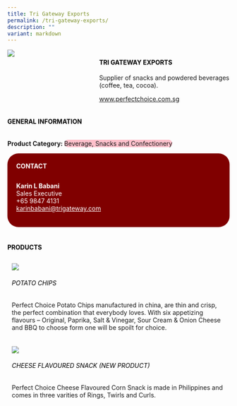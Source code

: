 ```yaml
---
title: Tri Gateway Exports
permalink: /tri-gateway-exports/
description: ""
variant: markdown
---
```

<div class="flex-paragraph">
	<div style="display: flex; flex-wrap: wrap;" class="flex-container">
		<div style="flex: 1 1 40%; display: block;" class="card sgds">
			<img src="https://drive.google.com/u/0/uc?id=1QRr66sfAJ-FaN6ZBY3kZDIPZ9OjEI2D6&amp;export=download">
		</div>
		<div style="flex: 1 1 58%; display: block; margin-left: 3px" class="card-sgds">
			<h4 style="text-transform: uppercase; color: black;"><b>Tri Gateway Exports</b></h4>
			<p>Supplier of snacks and powdered beverages (coffee, tea, cocoa).</p>
			<p><a target="_blank" href="https://www.perfectchoice.com.sg">www.perfectchoice.com.sg</a></p>
		</div>
	</div>
</div>

<h4 style="text-transform: uppercase; color: black;">
	<b>General Information</b>
</h4>
<div style="display: flex; flex-wrap: wrap;" class="flex-container">
	<div style="flex: 1 1 65%; display: block; align-self: stretch" class="card sgds">
		<div class="flex-paragraph">
			<p>
				<b>Product Category: </b>
				<span style="background-color: pink; border-radius: 10px;">Beverage, Snacks and Confectionery</span>
			</p>
			<!--
			<p>
				<b>Certifications: </b>Halal Certified, ISO 22000 Certified, Healthier Choice Certified
			</p>
			<p>
				<b>Export Markets: </b>South East Asia, Europe
			</p>
			<p style="margin-bottom: 10px;">
				<b>Looking for: </b>Food Distributors, HoReCa, Retailers, Wholesalers, Importers, Food Service Suppliers / Players, B2B Partners
			</p>
			-->
		</div>
	</div>
	<div style="flex: 1 1 35%; padding: 10px; display: block; background-color: maroon; border-radius: 25px; align-self: center;" class="card sgds">
		<h4 style="color: white; margin-top: 10px; margin-left: 10px;">CONTACT</h4>
		<div class="flex-paragraph">
			<p style="padding: 10px; color: white;">
				<b>Karin L Babani</b>
				<br>Sales Executive<br>+65 9847 4131<br>
				<a style="color: white;" href="mailto:karinbabani@trigateway.com">karinbabani@trigateway.com</a>
			</p>
		</div>
	</div>
</div>
<br>
<h4 style="text-transform: uppercase; color: black;">
	<b>Products</b>
</h4>
<div style="display: flex; flex-wrap: wrap;">
	<div style="flex: 1 1 47%; margin: 10px; display: block;" class="card sgds">
		<div style="display: block;" class="flex-image">
			<img src="https://drive.google.com/u/0/uc?id=1GbgmaVdz_eMG1pd-VFsJGhBvxVCF8cyz&amp;export=download">
		</div>
		<div class="flex-paragraph">
			<h6 style="text-transform: uppercase; color: black;">Potato Chips</h6>
			<p>Perfect Choice Potato Chips manufactured in china, are thin and crisp, the perfect combination that everybody loves. With six appetizing flavours – Original, Paprika, Salt &amp; Vinegar, Sour Cream &amp; Onion Cheese and BBQ to choose form one will be spoilt for choice.</p>
		</div>
	</div>
	<div style="flex: 1 1 47%; margin: 10px; display: block;" class="card sgds">
		<div style="display: block;" class="flex-image">
			<img src="https://drive.google.com/u/0/uc?id=1ZdqKtLBAdIgVJ7_7_X-mCM3f0iUdWnlB&amp;export=download">
		</div>
		<div class="flex-paragraph">
			<h6 style="text-transform: uppercase; color: black;">Cheese Flavoured Snack (New Product)</h6>
			<p>Perfect Choice Cheese Flavoured Corn Snack is made in Philippines and comes in three varities of Rings, Twirls and Curls.</p>
		</div>
	</div>
</div>